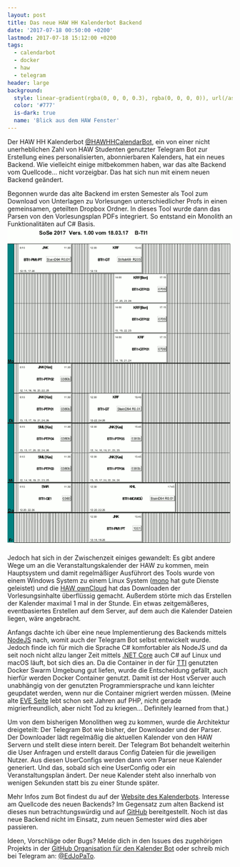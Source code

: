 ```yaml
---
layout: post
title: Das neue HAW HH Kalenderbot Backend
date: '2017-07-18 00:50:00 +0200'
lastmod: 2017-07-18 15:12:00 +0200
tags:
  - calendarbot
  - docker
  - haw
  - telegram
header: large
background:
  style: linear-gradient(rgba(0, 0, 0, 0.3), rgba(0, 0, 0, 0)), url(/assets/backgrounds/haw-raindrops1.jpg)
  color: '#777'
  is-dark: true
  name: 'Blick aus dem HAW Fenster'
---
```

Der HAW HH Kalenderbot [@HAWHHCalendarBot](//t.me/HAWHHCalendarBot), ein von einer nicht unerheblichen Zahl von HAW Studenten genutzter Telegram Bot zur Erstellung eines personalisierten, abonnierbaren Kalenders, hat ein neues Backend.
Wie vielleicht einige mitbekommen haben, war das alte Backend vom Quellcode… nicht vorzeigbar. Das hat sich nun mit einem neuen Backend geändert.

Begonnen wurde das alte Backend im ersten Semester als Tool zum Download von Unterlagen zu Vorlesungen unterschiedlicher Profs in einen gemeinsamen, geteilten Dropbox Ordner.
In dieses Tool wurde dann das Parsen von den Vorlesungsplan PDFs integriert.
So entstand ein Monolith an Funktionalitäten auf C# Basis.
![Vorlesungsplan PDF](/assets/2017/07/veranstaltungsplan.png)

Jedoch hat sich in der Zwischenzeit einiges gewandelt: Es gibt andere Wege um an die Veranstaltungskalender der HAW zu kommen, mein Hauptsystem und damit regelmäßiger Ausführort des Tools wurde von einem Windows System zu einem Linux System ([mono](http://www.mono-project.com/) hat gute Dienste geleistet) und die [HAW ownCloud](//owncloud.informatik.haw-hamburg.de) hat das Downloaden der Vorlesungsinhalte überflüssig gemacht.
Außerdem störte mich das Erstellen der Kalender maximal 1 mal in der Stunde.
Ein etwas zeitgemäßeres, eventbasiertes Erstellen auf dem Server, auf dem auch die Kalender Dateien liegen, wäre angebracht.

Anfangs dachte ich über eine neue Implementierung des Backends mittels [NodeJS](//nodejs.org/) nach, womit auch der Telegram Bot selbst entwickelt wurde.
Jedoch finde ich für mich die Sprache C# komfortabler als NodeJS und da seit noch nicht allzu langer Zeit mittels [.NET Core](//dotnet.github.io/) auch C# auf Linux und macOS läuft, bot sich dies an.
Da die Container in der für [TTI](/blog/tti) genutzten Docker Swarm Umgebung gut liefen, wurde die Entscheidung gefällt, auch hierfür werden Docker Container genutzt.
Damit ist der Host vServer auch unabhängig von der genutzten Programmiersprache und kann leichter geupdatet werden, wenn nur die Container migriert werden müssen.
(Meine alte [EVE Seite](//eve.3t0.de) lebt schon seit Jahren auf PHP, nicht gerade migrierfreundlich, aber nicht Tod zu kriegen… Definitely learned from that.)

Um von dem bisherigen Monolithen weg zu kommen, wurde die Architektur dreigeteilt: Der Telegram Bot wie bisher, der Downloader und der Parser.
Der Downloader lädt regelmäßig die aktuellen Kalender von den HAW Servern und stellt diese intern bereit.
Der Telegram Bot behandelt weiterhin die User Anfragen und erstellt daraus Config Dateien für die jeweiligen Nutzer.
Aus diesen UserConfigs werden dann vom Parser neue Kalender generiert.
Und das, sobald sich eine UserConfig oder ein Veranstaltungsplan ändert.
Der neue Kalender steht also innerhalb von wenigen Sekunden statt bis zu einer Stunde später.

Mehr Infos zum Bot findest du auf der [Website des Kalenderbots](//calendarbot.hawhh.de).
Interesse am Quellcode des neuen Backends? Im Gegensatz zum alten Backend ist dieses nun betrachtungswürdig und auf [GitHub](//github.com/HAWHHCalendarBot/backend) bereitgestellt.
Noch ist das neue Backend nicht im Einsatz, zum neuen Semester wird dies aber passieren.

Ideen, Vorschläge oder Bugs? Melde dich in den Issues des zugehörigen Projekts in der [GitHub Organisation für den Kalender Bot](//github.com/HAWHHCalendarBot) oder schreib mich bei Telegram an: [@EdJoPaTo](//t.me/EdJoPaTo).
